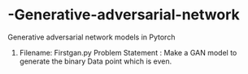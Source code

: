 # -Generative-adversarial-network
 Generative adversarial network models in Pytorch


1. Filename: Firstgan.py
Problem Statement : Make a GAN model to generate the binary Data point which is even. 
